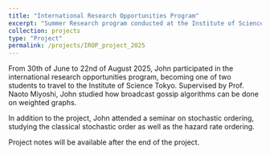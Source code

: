 ```yaml
---
title: "International Research Opportunities Program"
excerpt: "Summer Research program conducted at the Institute of Science Tokyo under Prof. Miyoshi<br/><img src='/images/Tokyo_City.jpg'>"
collection: projects
type: "Project"
permalink: /projects/IROP_project_2025
---
```


From 30th of June to 22nd of August 2025, John participated in the international research opportunities program, becoming one of two students to travel to the Institute of Science Tokyo. Supervised by Prof. Naoto Miyoshi, John studied how broadcast gossip algorithms can be done on weighted graphs. 

In addition to the project, John attended a seminar on stochastic ordering, studying the classical stochastic order as well as the hazard rate ordering. 

Project notes will be available after the end of the project. 
